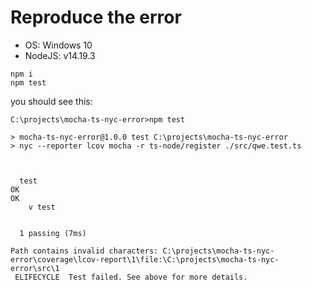 # Reproduce the error

* OS: Windows 10
* NodeJS: v14.19.3

```
npm i
npm test
```

you should see this:
```
C:\projects\mocha-ts-nyc-error>npm test

> mocha-ts-nyc-error@1.0.0 test C:\projects\mocha-ts-nyc-error
> nyc --reporter lcov mocha -r ts-node/register ./src/qwe.test.ts



  test
OK
OK
    v test


  1 passing (7ms)

Path contains invalid characters: C:\projects\mocha-ts-nyc-error\coverage\lcov-report\1\file:\C:\projects\mocha-ts-nyc-error\src\1
 ELIFECYCLE  Test failed. See above for more details.
```
